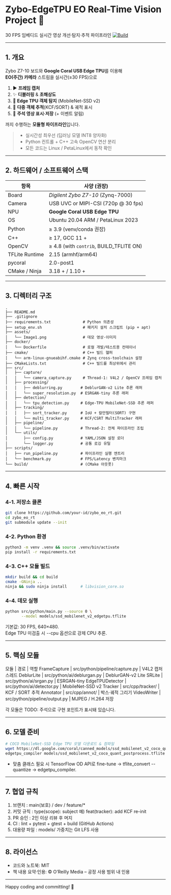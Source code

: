 # Zybo-EdgeTPU **EO Real-Time Vision** Project 🚀  
30 FPS 임베디드 실시간 영상 개선·탐지·추적 파이프라인
[![Build](https://img.shields.io/github/actions/workflow/status/your-id/zybo_eo_rt/build.yml?branch=main)](../../actions)

---

## 1. 개요
Zybo Z7-10 보드와 **Google Coral USB Edge TPU**를 이용해  
**EO(주간) 카메라** 스트림을 실시간(≥30 FPS)으로  

1. ▶️ **프레임 캡처**  
2. ✨ **디블러링** & **초해상도**  
3. 🎯 **Edge TPU 객체 탐지** (MobileNet-SSD v2)  
4. 📍 **다중 객체 추적**(KCF/SORT) & 궤적 표시  
5. 💾 **주석 영상 표시·저장** (+ 이벤트 알림)  

까지 수행하는 **모듈형 파이프라인**입니다.

> - 실시간성 최우선 (딥러닝 모델 INT8 양자화)  
> - Python 컨트롤 + C++ 고속 OpenCV 연산 분리  
> - 모든 코드는 Linux / PetaLinux에서 동작 확인

---

## 2. 하드웨어 / 소프트웨어 스택
| 항목            | 사양 (권장)                       |
|-----------------|-----------------------------------|
| Board          | *Digilent Zybo Z7-10* (Zynq-7000) |
| Camera         | USB UVC or MIPI-CSI (720p @ 30 fps) |
| NPU            | **Google Coral USB Edge TPU**      |
| OS             | Ubuntu 20.04 ARM / PetaLinux 2023 |
| Python         | ≥ 3.9 (venv/conda 권장)           |
| C++            | ≥ 17,  GCC 11 +                    |
| OpenCV         | ≥ 4.8 (with `contrib`, BUILD_TFLITE ON) |
| TFLite Runtime | 2.15 (armhf/arm64)                |
| pycoral        | 2.0-post1                         |
| CMake / Ninja  | 3.18 + / 1.10 +                   |

---

## 3. 디렉터리 구조
``` text
.
├── README.md
├── .gitignore
├── requirements.txt              # Python 의존성
├── setup_env.sh                  # 패키지 설치 스크립트 (pip + apt)
├── assets/
│   └── Image1.png                # 데모 영상·이미지
├── docker/
│   └── Dockerfile                # 로컬 개발/테스트용 컨테이너
├── cmake/                        # C++ 빌드 헬퍼
│   └── arm-linux-gnueabihf.cmake # Zynq cross‑toolchain 설정
├── CMakeLists.txt                # C++ 빌드를 최상위에서 관리
├── src/
│   ├── capture/
│   │   └── camera_capture.py     # Thread‑1: V4L2 / OpenCV 프레임 캡처
│   ├── processing/
│   │   ├── deblurring.py        # DeblurGAN‑v2 Lite 추론 래퍼
│   │   └── super_resolution.py  # ESRGAN‑tiny 추론 래퍼
│   ├── detection/
│   │   └── tpu_detection.py     # Edge‑TPU MobileNet‑SSD 추론 래퍼
│   ├── tracking/
│   │   ├── sort_tracker.py      # IoU + 칼만필터(SORT) 구현
│   │   └── multi_tracker.py     # KCF/CSRT MultiTracker 래퍼
│   ├── pipeline/
│   │   └── pipeline.py          # Thread‑2: 전체 파이프라인 조립
│   └── utils/
│       ├── config.py            # YAML/JSON 설정 로더
│       └── logger.py            # 공통 로깅 유틸
├── scripts/
│   ├── run_pipeline.py          # 파이프라인 실행 엔트리
│   └── benchmark.py             # FPS/Latency 벤치마크
└── build/                       # (CMake 아웃풋)
```

---

## 4. 빠른 시작

### 4-1. 저장소 클론
```bash
git clone https://github.com/your-id/zybo_eo_rt.git
cd zybo_eo_rt
git submodule update --init
```

### 4-2. Python 환경
```bash
python3 -m venv .venv && source .venv/bin/activate
pip install -r requirements.txt
```

### 4-3. C++ 모듈 빌드
```bash
mkdir build && cd build
cmake -GNinja ..
ninja && sudo ninja install      # libvision_core.so
```

### 4-4. 데모 실행
```bash
python src/python/main.py --source 0 \
       --model models/ssd_mobilenet_v2_edgetpu.tflite
```

기본값: 30 FPS, 640×480. \
Edge TPU 미검출 시 --cpu 옵션으로 강제 CPU 추론.

---

## 5. 핵심 모듈
모듈            | 경로                            | 역할
FrameCapture    | src/python/pipeline/capture.py | V4L2 캡처 스레드
DeblurLite      | src/python/ai/deblurgan.py     | DeblurGAN-v2 Lite
SRLite          | src/python/ai/srgan.py         | ESRGAN-tiny
EdgeTPUDetector | src/python/ai/detector.py      | MobileNet-SSD v2
Tracker         | src/cpp/tracker/               | KCF / SORT 추적
Annotator       | src/cpp/annot/                 | 박스·궤적 그리기
VideoWriter     | src/python/pipeline/output.py  | MJPEG / H.264 저장

각 모듈은 TODO: 주석으로 구현 포인트가 표시돼 있습니다.

---

## 6. 모델 준비
```bash
# COCO MobileNet-SSD Edge TPU 모델 다운로드 & 컴파일
wget https://dl.google.com/coral/canned_models/ssd_mobilenet_v2_coco_quant_postprocess.tflite -P models
edgetpu_compiler models/ssd_mobilenet_v2_coco_quant_postprocess.tflite
```

- 맞춤 클래스 필요 시 TensorFlow OD API로 fine-tune → tflite_convert --quantize → edgetpu_compiler.

---

## 7. 협업 규칙

1. 브랜치 : main(보호) / dev / feature/*
2. 커밋 규칙 : type(scope): subject 예) feat(tracker): add KCF re-init
3. PR 승인 : 2인 이상 리뷰 후 머지
4. CI : lint + pytest + gtest + build (GitHub Actions)
5. 대용량 파일 : models/ 가중치는 Git LFS 사용

---

## 8. 라이선스

- 코드와 노트북: MIT
- 책 내용 요약·인용: © O’Reilly Media – 공정 사용 범위 내 인용

---

Happy coding and committing! 🚀
